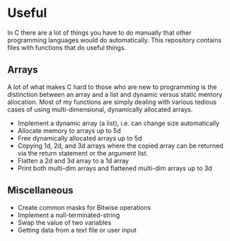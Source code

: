 # Useful
In C there are a lot of things you have to do manually that other programming languages would do automatically. This repository contains files with functions that do useful things.

## Arrays
A lot of what makes C hard to those who are new to programming is the distinction between an array and a list and dynamic versus static memory allocation. Most of my functions are simply dealing with various tedious cases of using multi-dimensional, dynamically allocated arrays.

* Implement a dynamic array (a list), i.e. can change size automatically
* Allocate memory to arrays up to 5d
* Free dynamically allocated arrays up to 5d
* Copying 1d, 2d, and 3d arrays where the copied array can be returned via the return statement or the argument list.
* Flatten a 2d and 3d array to a 1d array
* Print both multi-dim arrays and flattened multi-dim arrays up to 3d


## Miscellaneous
* Create common masks for Bitwise operations
* Implement a null-terminated-string
* Swap the value of two variables
* Getting data from a text file or user input 
